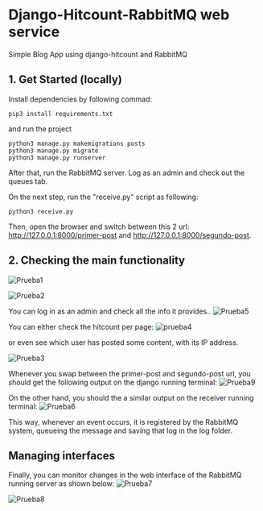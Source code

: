# Django-Hitcount-RabbitMQ web service
Simple Blog App using django-hitcount and RabbitMQ

## 1. Get Started (locally)

Install dependencies by following commad:

```
pip3 install requirements.txt
```
and run the project

```
python3 manage.py makemigrations posts
python3 manage.py migrate
python3 manage.py runserver
```


After that, run the RabbitMQ server. Log as an admin and check out the queues tab.


On the next step, run the "receive.py" script as following:

```
python3 receive.py
```

Then, open the browser and switch between this 2 url: http://127.0.0.1:8000/primer-post and http://127.0.0.1:8000/segundo-post. 

## 2. Checking the main functionality

![Prueba1](https://user-images.githubusercontent.com/61665330/185766892-b0d96636-8a7c-499f-9d53-77fd9c804bab.JPG)

![Prueba2](https://user-images.githubusercontent.com/61665330/185766917-4cc1ae52-8d47-4ca5-82de-e5f987ba55d8.JPG)


You can log in as an admin and check all the info it provides..
![Prueba5](https://user-images.githubusercontent.com/61665330/185766942-99dfd353-8006-4a41-92e5-0e1e4c66e528.JPG)

You can either check the hitcount per page:
![prueba4](https://user-images.githubusercontent.com/61665330/185766943-5037b91c-4af8-4036-8d27-4f34b86ccd61.JPG)

or even see which user has posted some content, with its IP address.  

![Prueba3](https://user-images.githubusercontent.com/61665330/185767096-a469b9a9-90f9-40ea-9926-bcf9bd11a68a.JPG)


Whenever you swap between the primer-post and segundo-post url, you should get the following output on the django running terminal: 
![Prueba9](https://user-images.githubusercontent.com/61665330/185767203-6b0e00fe-90d5-4681-b955-ca0449b29c9c.JPG)

On the other hand, you should the a similar output on the receiver running terminal:
![Prueba6](https://user-images.githubusercontent.com/61665330/185767253-ed656c6c-e9bf-4cef-90a1-6fdb53223b4c.JPG)

This way, whenever an event occurs, it is registered by the RabbitMQ system, queueing the message and saving that log in the log folder.

## Managing interfaces

Finally, you can monitor changes in the web interface of the RabbitMQ running server as shown below:
![Prueba7](https://user-images.githubusercontent.com/61665330/185767344-3dfab140-cdd3-4256-8a08-fad2984ec703.JPG)


![Prueba8](https://user-images.githubusercontent.com/61665330/185767346-c07c3c21-9ad0-4f6b-9e49-87c754a956a5.JPG)


